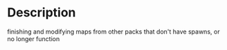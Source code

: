 # Description

finishing and modifying maps from other packs that don't have spawns, or no longer function
